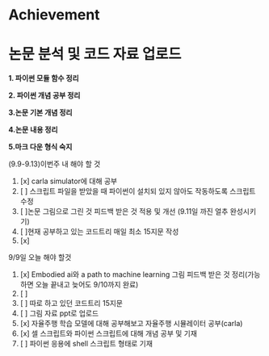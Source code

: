 # Achievement
논문 분석 및 코드 자료 업로드
=====================
**1. 파이썬 모듈 함수 정리**

**2. 파이썬 개념 공부 정리**

**3.논문 기본 개념 정리**

**4.논문 내용 정리**

**5.마크 다운 형식 숙지**




(9.9-9.13)이번주 내 해야 할 것
1. [x] carla simulator에 대해 공부
2. [ ] 스크립트 파일을 받았을 때 파이썬이 설치되 있지 않아도 작동하도록 스크립트 수정
3. [ ]논문 그림으로 그린 것 피드백 받은 것 적용 및 개선 (9.11일 까진 얼추 완성시키기)
4. [ ]현재 공부하고 있는 코드트리 매일 최소 15지문 작성
6. [x]


9/9일 오늘 해야 할것

1. [x] Embodied ai와 a path to machine learning 그림 피드백 받은 것 정리(가능하면 오늘 끝내고 늦어도 9/10까지 완료)
2. [ ] 
3. [ ] 따로 하고 있던 코드트리 15지문
4. [ ] 그림 자료 ppt로 업로드
5. [x] 자율주행 학습 모델에 대해 공부해보고 자율주행 시뮬레이터 공부(carla)
6. [x] 셀 스크립트와 파이썬 스크립트에 대해 개념 공부 및 기재
7. [ ] 파이썬 응용에 shell 스크립트 형태로 기재
